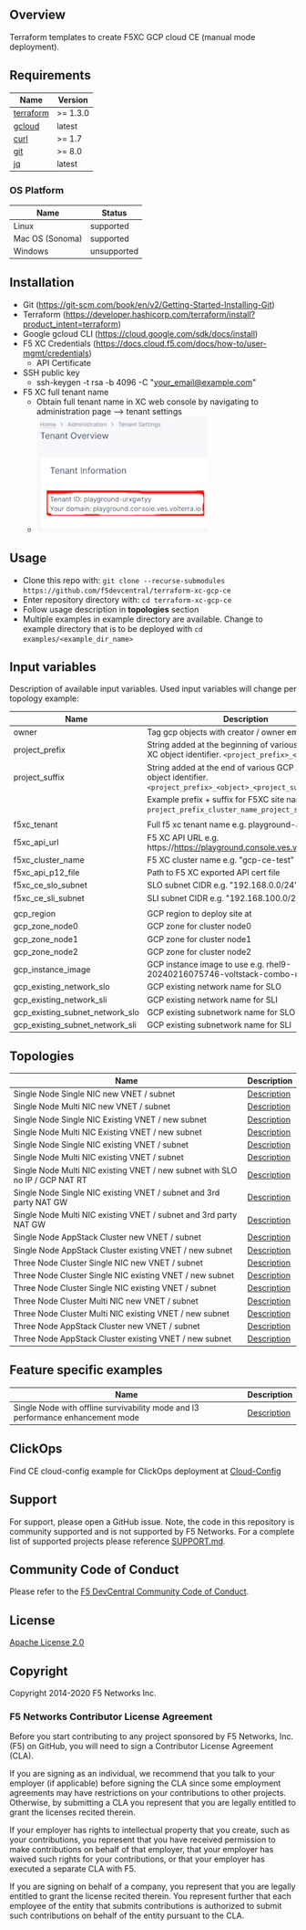 ## Overview

Terraform templates to create F5XC GCP cloud CE (manual mode deployment).

## Requirements

| Name                                                                                     | Version   |
|------------------------------------------------------------------------------------------|-----------|
| <a name="requirement_terraform"></a> [terraform](https://github.com/hashicorp/terraform) | \>= 1.3.0 |
| <a name="requirement_gcloud"></a> [gcloud](https://cloud.google.com/cli?hl=en)           | latest    |
| <a name="requirement_curl"></a> [curl](https://curl.se/)                                 | \>= 1.7   |
| <a name="requirement_git"></a> [git](https://git-scm.com/)                               | \>= 8.0   |
| <a name="requirement_jq"></a> [jq](https://jqlang.github.io/jq/)                         | latest    |

### OS Platform

| Name            | Status      |
|-----------------|-------------|
| Linux           | supported   |
| Mac OS (Sonoma) | supported   |
| Windows         | unsupported |

## Installation

- Git (https://git-scm.com/book/en/v2/Getting-Started-Installing-Git)
- Terraform (https://developer.hashicorp.com/terraform/install?product_intent=terraform)
- Google gcloud CLI (https://cloud.google.com/sdk/docs/install)
- F5 XC Credentials (https://docs.cloud.f5.com/docs/how-to/user-mgmt/credentials)
    * API Certificate
- SSH public key
    * ssh-keygen -t rsa -b 4096 -C "your_email@example.com"
- F5 XC full tenant name
    * Obtain full tenant name in XC web console by navigating to administration page --> tenant settings
    * ![Tenant Overview](images/tenant_overview_small.png)

## Usage

- Clone this repo with: `git clone --recurse-submodules https://github.com/f5devcentral/terraform-xc-gcp-ce`
- Enter repository directory with: `cd terraform-xc-gcp-ce`
- Follow usage description in __topologies__ section
- Multiple examples in example directory are available. Change to example directory that is to be deployed
  with `cd examples/<example_dir_name>`

## Input variables

Description of available input variables. Used input variables will change per topology example:

| Name                            | Description                                                                                                    |
|---------------------------------|----------------------------------------------------------------------------------------------------------------|
| owner                           | Tag gcp objects with creator / owner email address                                                             |
| project_prefix                  | String added at the beginning of various GCP / F5 XC object identifier. `<project_prefix>_<object>`            |
| project_suffix                  | String added at the end of various GCP / F5 XC object identifier. `<project_prefix>_<object>_<project_suffix>` |
|                                 | Example prefix + suffix for F5XC site name `project_prefix_cluster_name_project_suffix`                        |
|                                 |                                                                                                                |
| f5xc_tenant                     | Full f5 xc tenant name e.g. playground-abcdefg                                                                 |
| f5xc_api_url                    | F5 XC API URL e.g. https://https://playground.console.ves.volterra.io/api                                      |
| f5xc_cluster_name               | F5 XC cluster name e.g. "gcp-ce-test"                                                                          |
| f5xc_api_p12_file               | Path to F5 XC exported API cert file                                                                           |
| f5xc_ce_slo_subnet              | SLO subnet CIDR e.g. "192.168.0.0/24"                                                                          |
| f5xc_ce_sli_subnet              | SLI subnet CIDR e.g. "192.168.100.0/26"                                                                        |
|                                 |                                                                                                                |
| gcp_region                      | GCP region to deploy site at                                                                                   |
| gcp_zone_node0                  | GCP zone for cluster node0                                                                                     |
| gcp_zone_node1                  | GCP zone for cluster node1                                                                                     |
| gcp_zone_node2                  | GCP zone for cluster node2                                                                                     |
| gcp_instance_image              | GCP instance image to use e.g. rhel9-20240216075746-voltstack-combo-us                                         |
| gcp_existing_network_slo        | GCP existing network name for SLO                                                                              |
| gcp_existing_network_sli        | GCP existing network name for SLI                                                                              |
| gcp_existing_subnet_network_slo | GCP existing subnetwork name for SLO                                                                           |
| gcp_existing_subnet_network_sli | GCP existing subnetwork name for SLI                                                                           |


## Topologies

| Name                                                                         | Description                                                                                       |
|------------------------------------------------------------------------------|---------------------------------------------------------------------------------------------------|
| Single Node Single NIC new VNET / subnet                                     | [Description](examples/single_node_single_nic_new_vpc_new_subnet/README.md)                       |
| Single Node Multi NIC new VNET / subnet                                      | [Description](examples/single_node_multi_nic_new_vpc_new_subnet/README.md)                        |
| Single Node Single NIC Existing VNET / new subnet                            | [Description](examples/single_node_single_nic_existing_vpc_new_subnet/README.md)                  |
| Single Node Multi NIC Existing VNET / new subnet                             | [Description](examples/single_node_multi_nic_existing_vpc_new_subnet/README.md)                   |
| Single Node Single NIC existing VNET / subnet                                | [Description](examples/single_node_single_nic_existing_vpc_existing_subnet/README.md)             |
| Single Node Multi NIC existing VNET / subnet                                 | [Description](examples/single_node_multi_nic_existing_vpc_existing_subnet/README.md)              |
| Single Node Multi NIC existing VNET / new subnet with SLO no IP / GCP NAT RT | [Description](examples/single_node_multi_nic_existing_vpc_and_subnet_nat_no_ip/README.md)         |
| Single Node Single NIC existing VNET / subnet and 3rd party NAT GW           | [Description](examples/single_node_single_nic_existing_vpc_and_subnet_3rd_party_nat_gw/README.md) |
| Single Node Multi NIC existing VNET / subnet and 3rd party NAT GW            | [Description](examples/single_node_multi_nic_existing_vpc_and_subnet_3rd_party_nat_gw/README.md)  |
| Single Node AppStack Cluster new VNET / subnet                               | [Description](examples/single_node_cluster_appstack_new_vpc_new_subnet/README.md)                 |
| Single Node AppStack Cluster existing VNET / new subnet                      | [Description](examples/single_node_cluster_appstack_existing_vpc_new_subnet/README.md)            |
| Three Node Cluster Single NIC new VNET / subnet                              | [Description](examples/three_node_cluster_single_nic_new_vpc_new_subnet/README.md)                |
| Three Node Cluster Single NIC existing VNET / new subnet                     | [Description](examples/three_node_cluster_single_nic_existing_vpc_new_subnet/README.md)           |
| Three Node Cluster Single NIC existing VNET / subnet                         | [Description](examples/three_node_cluster_single_nic_existing_vpc_existing_subnet/README.md)      |
| Three Node Cluster Multi NIC new VNET / subnet                               | [Description](examples/three_node_cluster_multi_nic_new_vpc_new_subnet/README.md)                 |
| Three Node Cluster Multi NIC existing VNET / new subnet                      | [Description](examples/three_node_cluster_multi_nic_existing_vpc_new_subnet/README.md)            |
| Three Node AppStack Cluster new VNET / subnet                                | [Description](examples/three_node_cluster_appstack_new_vpc_new_subnet/README.md)                  |
| Three Node AppStack Cluster existing VNET / new subnet                       | [Description](examples/three_node_cluster_appstack_existing_vpc_new_subnet/README.md)             |

## Feature specific examples

| Name                                                                            | Description                                                                               |
|---------------------------------------------------------------------------------|-------------------------------------------------------------------------------------------|
| Single Node with offline survivability mode and l3 performance enhancement mode | [Description](examples/single_node_single_nic_new_vpc_new_subnet_jframe_l7_osm/README.md) |

## ClickOps

Find CE cloud-config example for ClickOps deployment at [Cloud-Config](clickops/f5-ce-data.yml)

## Support

For support, please open a GitHub issue. Note, the code in this repository is community supported and is not supported
by F5 Networks. For a complete list of supported projects please reference [SUPPORT.md](SUPPORT.md).

## Community Code of Conduct

Please refer to the [F5 DevCentral Community Code of Conduct](code_of_conduct.md).

## License

[Apache License 2.0](LICENSE)

## Copyright

Copyright 2014-2020 F5 Networks Inc.

### F5 Networks Contributor License Agreement

Before you start contributing to any project sponsored by F5 Networks, Inc. (F5) on GitHub, you will need to sign a
Contributor License Agreement (CLA).

If you are signing as an individual, we recommend that you talk to your employer (if applicable) before signing the CLA
since some employment agreements may have restrictions on your contributions to other projects.
Otherwise, by submitting a CLA you represent that you are legally entitled to grant the licenses recited therein.

If your employer has rights to intellectual property that you create, such as your contributions, you represent that you
have received permission to make contributions on behalf of that employer, that your employer has waived such rights for
your contributions, or that your employer has executed a separate CLA with F5.

If you are signing on behalf of a company, you represent that you are legally entitled to grant the license recited
therein.
You represent further that each employee of the entity that submits contributions is authorized to submit such
contributions on behalf of the entity pursuant to the CLA.
